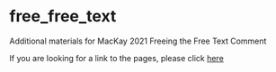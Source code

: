 # free_free_text
Additional materials for MacKay 2021 Freeing the Free Text Comment 

If you are looking for a link to the pages, please click [here](docs/index.html)